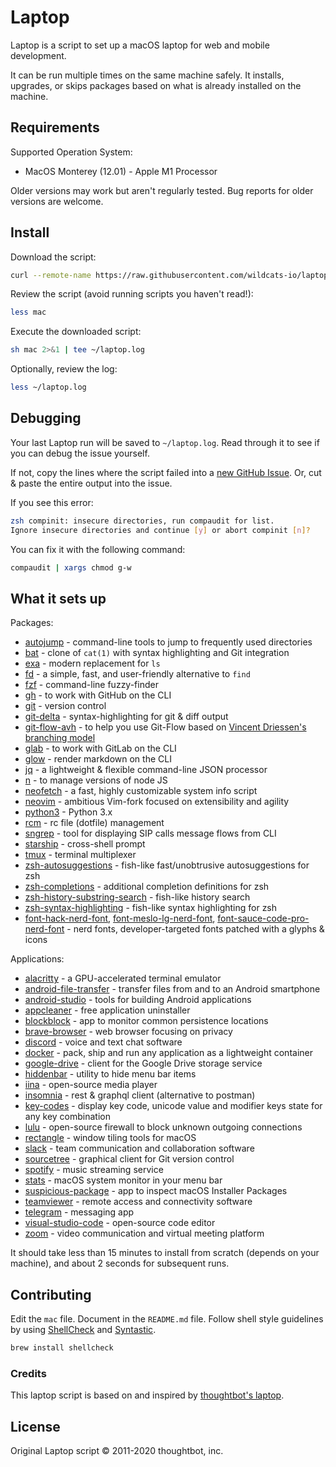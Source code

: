 Laptop
======

Laptop is a script to set up a macOS laptop for web and mobile development.

It can be run multiple times on the same machine safely.
It installs, upgrades, or skips packages
based on what is already installed on the machine.

Requirements
------------

Supported Operation System:

  * MacOS Monterey (12.01) - Apple M1 Processor

  Older versions may work but aren't regularly tested.
  Bug reports for older versions are welcome.

Install
-------

Download the script:

```sh
curl --remote-name https://raw.githubusercontent.com/wildcats-io/laptop/main/mac
```

Review the script (avoid running scripts you haven't read!):

```sh
less mac
```

Execute the downloaded script:

```sh
sh mac 2>&1 | tee ~/laptop.log
```

Optionally, review the log:

```sh
less ~/laptop.log
```

Debugging
---------

Your last Laptop run will be saved to `~/laptop.log`.
Read through it to see if you can debug the issue yourself.

If not, copy the lines where the script failed into a [new GitHub Issue](https://github.com/wildcats-io/laptop/issues/new).
Or, cut & paste the entire output into the issue.

If you see this error:

```sh
zsh compinit: insecure directories, run compaudit for list.
Ignore insecure directories and continue [y] or abort compinit [n]? 
```

You can fix it with the following command:

```sh
compaudit | xargs chmod g-w
```


What it sets up
---------------

Packages:

* [autojump] - command-line tools to jump to frequently used directories
* [bat] - clone of `cat(1)` with syntax highlighting and Git integration
* [exa] - modern replacement for `ls`
* [fd] - a simple, fast, and user-friendly alternative to `find`
* [fzf] - command-line fuzzy-finder
* [gh] - to work with GitHub on the CLI
* [git] - version control
* [git-delta] - syntax-highlighting for git & diff output
* [git-flow-avh] - to help you use Git-Flow based on [Vincent Driessen's branching model]
* [glab] - to work with GitLab on the CLI
* [glow] - render markdown on the CLI
* [jq] - a lightweight & flexible command-line JSON processor
* [n] - to manage versions of node JS
* [neofetch] - a fast, highly customizable system info script
* [neovim] - ambitious Vim-fork focused on extensibility and agility
* [python3] - Python 3.x
* [rcm] - rc file (dotfile) management
* [sngrep] - tool for displaying SIP calls message flows from CLI
* [starship] - cross-shell prompt
* [tmux] - terminal multiplexer
* [zsh-autosuggestions] - fish-like fast/unobtrusive autosuggestions for zsh
* [zsh-completions] - additional completion definitions for zsh
* [zsh-history-substring-search] - fish-like history search
* [zsh-syntax-highlighting] - fish-like syntax highlighting for zsh
* [font-hack-nerd-font], [font-meslo-lg-nerd-font], [font-sauce-code-pro-nerd-font] - nerd fonts, developer-targeted fonts patched with a glyphs & icons

Applications:

* [alacritty] - a GPU-accelerated terminal emulator
* [android-file-transfer] - transfer files from and to an Android smartphone
* [android-studio] - tools for building Android applications
* [appcleaner] - free application uninstaller
* [blockblock] - app to monitor common persistence locations
* [brave-browser] - web browser focusing on privacy
* [discord] - voice and text chat software
* [docker] - pack, ship and run any application as a lightweight container
* [google-drive] - client for the Google Drive storage service
* [hiddenbar] - utility to hide menu bar items
* [iina] - open-source media player
* [insomnia] - rest & graphql client (alternative to postman)
* [key-codes] - display key code, unicode value and modifier keys state for any key combination
* [lulu] - open-source firewall to block unknown outgoing connections
* [rectangle] - window tiling tools for macOS
* [slack] - team communication and collaboration software
* [sourcetree] - graphical client for Git version control
* [spotify] - music streaming service
* [stats] - macOS system monitor in your menu bar
* [suspicious-package] - app to inspect macOS Installer Packages
* [teamviewer] - remote access and connectivity software
* [telegram] - messaging app
* [visual-studio-code] - open-source code editor
* [zoom] - video communication and virtual meeting platform

It should take less than 15 minutes to install from scratch (depends on your machine), and about 2 seconds for subsequent runs.


[Vincent Driessen's branching model]: https://nvie.com/posts/a-successful-git-branching-model/

[autojump]: https://github.com/wting/autojump
[bat]: https://github.com/sharkdp/bat
[exa]: https://the.exa.website/
[fd]: https://github.com/sharkdp/fd
[fzf]: https://github.com/junegunn/fzf
[gh]: https://github.com/cli/cli
[git]: https://git-scm.com
[git-delta]: https://github.com/dandavison/delta
[git-flow-avh]: https://github.com/petervanderdoes/gitflow-avh
[glab]: https://github.com/profclems/glab
[glow]: https://github.com/charmbracelet/glow
[jq]: https://stedolan.github.io/jq/
[n]: https://www.npmjs.com/package/n
[neofetch]: https://github.com/dylanaraps/neofetch
[neovim]: https://neovim.io/
[python3]: https://www.python.org/
[rcm]: https://github.com/thoughtbot/rcm/
[sngrep]: https://github.com/irontec/sngrep
[starship]: https://starship.rs/
[tmux]: https://tmux.github.io/
[zsh-autosuggestions]: https://github.com/zsh-users/zsh-autosuggestions
[zsh-completions]: https://github.com/zsh-users/zsh-completions
[zsh-history-substring-search]: https://github.com/zsh-users/zsh-history-substring-search
[zsh-syntax-highlighting]: https://github.com/zsh-users/zsh-syntax-highlighting
[font-hack-nerd-font]: https://www.nerdfonts.com/
[font-meslo-lg-nerd-font]: https://www.nerdfonts.com/
[font-sauce-code-pro-nerd-font]: https://www.nerdfonts.com/

[alacritty]: https://github.com/alacritty/alacritty/
[android-file-transfer]: https://www.android.com/filetransfer/
[android-studio]: https://developer.android.com/studio/
[appcleaner]: https://freemacsoft.net/appcleaner/
[blockblock]: https://objective-see.com/products/blockblock.html
[brave-browser]: https://brave.com/
[discord]: https://discord.com/
[docker]: https://www.docker.com/
[google-drive]: https://www.google.com/drive/
[hiddenbar]: https://github.com/dwarvesf/hidden/
[iina]: https://iina.io/
[insomnia]: https://insomnia.rest/
[key-codes]: https://manytricks.com/keycodes/
[lulu]: https://objective-see.com/products/lulu.html
[rectangle]: https://github.com/rxhanson/Rectangle
[slack]: https://slack.com/
[sourcetree]: https://www.sourcetreeapp.com/
[spotify]: https://www.spotify.com/
[stats]: https://github.com/exelban/stats
[suspicious-package]: https://www.mothersruin.com/software/SuspiciousPackage/
[teamviewer]: https://www.teamviewer.com/
[telegram]: https://macos.telegram.org/
[visual-studio-code]: https://code.visualstudio.com/
[zoom]: https://www.zoom.us/

Contributing
------------

Edit the `mac` file.
Document in the `README.md` file.
Follow shell style guidelines by using [ShellCheck] and [Syntastic].

```sh
brew install shellcheck
```

[ShellCheck]: http://www.shellcheck.net/about.html
[Syntastic]: https://github.com/scrooloose/syntastic

### Credits

This laptop script is based on and inspired by [thoughtbot's laptop].

[thoughtbot's laptop]: https://github.com/thoughtbot/laptop

License
-------

Original Laptop script © 2011-2020 thoughtbot, inc.
